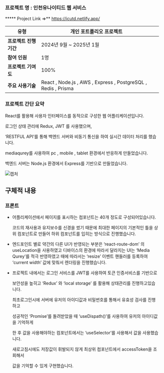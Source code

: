 ### **프로젝트 명 : 인천유나이티드 웹 서비스**

*****    Project Link    ⇒**      https://icutd.netlify.app/

| **유형** | 개인 포트폴리오 프로젝트 |  |
| --- | --- | --- |
| **프로젝트 진행기간**  | 2024년 9월 ~ 2025년 1월 |  |
| **참여 인원** | 1명 |  |
| **프로젝트 기여도** | 100% |  |
| **주요 사용기술** | React , Node.js , AWS , Express , PostgreSQL , Redis , Prisma  |  |

### 프로젝트 간단 요약

React를 활용해 사용자 인터페이스를 동적으로 구성한 웹 어플리케이션입니다.

로그인 상태 관리에 Redux, JWT 를 사용했으며, 

‘RESTFUL API’를 통해 백엔드 서버와 비동기 통신을 하여 실시간 데이터 처리를 했습니다.

mediaqurey를 사용하여 pc , mobile , tablet 환경에서 반응하게 만들었습니다.

백엔드 서버는 Node.js 환경에서 Express를 기반으로 만들었습니다.

![캡처](https://github.com/user-attachments/assets/29d513c8-3058-4c07-a524-92dd65a04a5e)

## **구체적 내용**

### 프론트

- 어플리케이션에서 페이지를 표시하는 컴포넌트는 40개 정도로 구성되어있습니다.
    
    코드의 재사용과 유지보수를 신경을 썼기 때문에 최대한 페이지의 기본적인 틀을 상위 컴포넌트로 만들어 하위 컴포넌트를 입히는 방식으로 진행했습니다. 
    

- 엔드포인트 별로 약간의 다른 UI가 반영되는 부분은 ‘react-route-dom’ 의 useLocation을 사용하였고 디바이스의 환경에 따라서 달라지는 UI는 ‘Media Qurey’를 적극 반영하였고 때에 따라서는 ‘resize’ 이벤트 핸들러를 등록하여 ‘current width’ 값에 맞춰서 렌더링을 진행했습니다.

- 프로젝트 내에서는 로그인 서비스를 JWT를 사용하여 토큰 인증서비스를 기반으로
    
    보안성을 높히고 ‘Redux’ 와 ‘local storage’ 를 활용해 상태관리를 진행하고있습니다.
    
    최초로그인시에 서버에 유저의 아이디값과 비밀번호를 통해서 유효성 검사를 진행하고 
    
    성공적인 ‘Promise’를  돌려받았을 때 ‘useDispath()’를 사용하여 유저의 아이디값을 기억하게 
    
    한 후 값을 사용해야하는 컴포넌트에서는 ‘useSelector’를 사용해서 값을 사용했습니다.
    
    새로고침시에도 저장값이 휘발되지 않게 최상위 컴포넌트에서 accessToken을 조회해서 
    
    값을 기억할 수 있게 구현했습니다.

